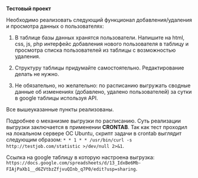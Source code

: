 **Тестовый проект**

Необходимо реализовать следующий функционал добавления/удаления и просмотра данных о пользователях:

1. В таблице базы данных хранятся пользователи. Напишите на html, css, js, php интерфейс добавления нового пользователя в таблицу и просмотра списка пользователей из таблицы с возможностью удаления.

2. Структуру таблицы придумайте самостоятельно. Редактирование делать не нужно.

3. Не обязательно, но желательно: по расписанию выгружать сводные данные об изменениях (добавлено, удалено пользователей) за сутки в google таблицы используя API.

Все вышеуказанные пункты реализованы.

Подробнее о механизме выгрузки по расписанию.
Суть реализации выгрузки заключается в применении **CRONTAB**.
Так как тест проходил на локальном сервере ОС Ubuntu, скрипт задачи в crontab выглядит следующим образом:
`* * 1 * * /usr/bin/curl -s http://testjob.com/statistic >/dev/null 2>&1`.

Ссылка на google таблицу в которую настроена выгрузка: `https://docs.google.com/spreadsheets/d/13_IdxBe6Mb-FIAjPaXb1__d6ZVtbzZfjvuQInb_q7P0/edit?usp=sharing`.
